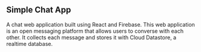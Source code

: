 ## Simple Chat App

A chat web application built using React and Firebase. This web application is an open messaging platform that allows users to converse with each other. It collects each message and stores it with Cloud Datastore, a realtime database.

<img src="https://raw.githubusercontent.com/samuelsandoval1/SimpleChatApp/master/WebsiteImage.png" style="height:10px; max-width:20px;">    
